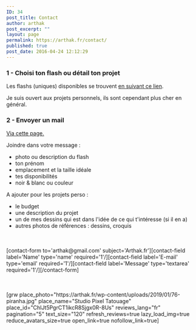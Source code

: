 ```yaml
---
ID: 34
post_title: Contact
author: arthak
post_excerpt: ""
layout: page
permalink: https://arthak.fr/contact/
published: true
post_date: 2016-04-24 12:12:29
---
```

<!-- wp:html -->
<div class="row">
<div class="col-md-7"><h3>1 - Choisi ton flash ou détail ton projet<span class="Apple-converted-space">&nbsp;</span></h3>
<p>Les flashs (uniques) disponibles se trouvent <a href="https://arthak.fr/project-tag/dispo/">en suivant ce lien</a>.<span class="Apple-converted-space">&nbsp;</span></p>
<p>Je suis ouvert aux projets personnels, ils sont cependant plus cher en général.</p>
<h3>2 - Envoyer un mail<span class="Apple-converted-space">&nbsp;</span></h3>
<p><a href="https://arthak.fr/contact/">Via cette page.</a></p>
<p>Joindre dans votre message :</p>
<ul>
<li>photo ou description du flash</li>
<li><span style="font-size: inherit;">ton prénom</span></li>
<li><span style="font-size: inherit;">emplacement et la taille idéale</span></li>
<li><span style="font-size: inherit;">tes disponibilités</span></li>
<li>noir &amp; blanc ou couleur</li>
</ul>
<p>A ajouter pour les projets perso :</p>
<ul>
<li>le budget</li>
<li><span style="font-size: inherit;">une description du projet</span></li>
<li><span style="font-size: inherit;">un de mes dessins qui est dans l'idée de ce qui t'intéresse (si il en a)</span></li>
<li><span style="font-size: inherit;">autres photos de références : dessins, croquis</span></li>
</ul>
</div>
<div class="col-md-5">
<p><br><br>[contact-form to='arthak@gmail.com' subject='Arthak.fr'][contact-field label='Name' type='name' required='1'/][contact-field label='E-mail' type='email' required='1'/][contact-field label='Message' type='textarea' required='1'/][/contact-form]</p>
<br />
<br />
[grw place_photo="https://arthak.fr/wp-content/uploads/2019/01/76-piranha.jpg" place_name="Studio Pixel Tatouage" place_id="ChIJt5PgrCT1ikcR8Sjgx0R-8Us" reviews_lang="fr" pagination="5" text_size="120" refresh_reviews=true lazy_load_img=true reduce_avatars_size=true open_link=true nofollow_link=true]
</div>
</div>
<!-- /wp:html -->
